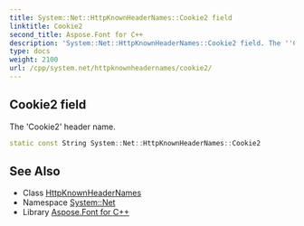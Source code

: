 ```yaml
---
title: System::Net::HttpKnownHeaderNames::Cookie2 field
linktitle: Cookie2
second_title: Aspose.Font for C++
description: 'System::Net::HttpKnownHeaderNames::Cookie2 field. The ''Cookie2'' header name in C++.'
type: docs
weight: 2100
url: /cpp/system.net/httpknownheadernames/cookie2/
---
```

## Cookie2 field


The 'Cookie2' header name.

```cpp
static const String System::Net::HttpKnownHeaderNames::Cookie2
```

## See Also

* Class [HttpKnownHeaderNames](../)
* Namespace [System::Net](../../)
* Library [Aspose.Font for C++](../../../)
